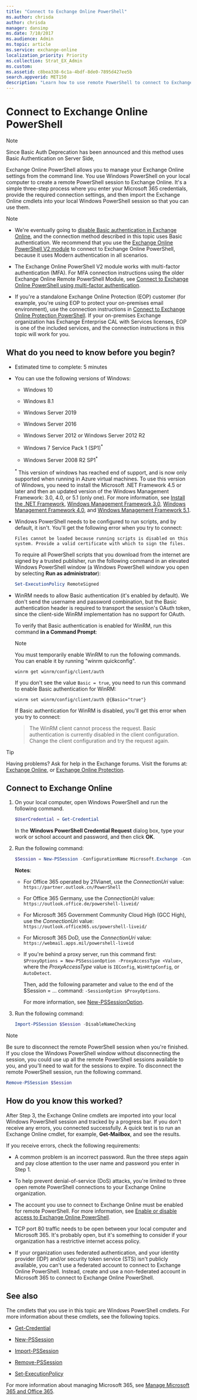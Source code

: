 ```yaml
---
title: "Connect to Exchange Online PowerShell"
ms.author: chrisda
author: chrisda
manager: dansimp
ms.date: 7/10/2017
ms.audience: Admin
ms.topic: article
ms.service: exchange-online
localization_priority: Priority
ms.collection: Strat_EX_Admin
ms.custom:
ms.assetid: c8bea338-6c1a-4bdf-8de0-7895d427ee5b
search.appverid: MET150
description: "Learn how to use remote PowerShell to connect to Exchange Online."
---
```


# Connect to Exchange Online PowerShell

> [!NOTE]
> Since Basic Auth Deprecation has been announced and this method uses Basic Authentication on Server Side, 

Exchange Online PowerShell allows you to manage your Exchange Online settings from the command line. You use Windows PowerShell on your local computer to create a remote PowerShell session to Exchange Online. It's a simple three-step process where you enter your Microsoft 365 credentials, provide the required connection settings, and then import the Exchange Online cmdlets into your local Windows PowerShell session so that you can use them.

> [!NOTE]
> 
> - We're eventually going to [disable Basic authentication in Exchange Online](https://techcommunity.microsoft.com/t5/exchange-team-blog/basic-authentication-and-exchange-online-april-2020-update/ba-p/1275508), and the connection method described in this topic uses Basic authentication. We recommend that you use the [Exchange Online PowerShell V2 module](exchange-online-powershell-v2.md) to connect to Exchange Online PowerShell, because it uses Modern authentication in all scenarios.
> 
> - The Exchange Online PowerShell V2 module works with multi-factor authentication (MFA). For MFA connection instructions using the older Exchange Online Remote PowerShell Module, see [Connect to Exchange Online PowerShell using multi-factor authentication](mfa-connect-to-exchange-online-powershell.md).
> 
> - If you're a standalone Exchange Online Protection (EOP) customer (for example, you're using EOP to protect your on-premises email environment), use the connection instructions in [Connect to Exchange Online Protection PowerShell](connect-to-exchange-online-protection-powershell.md). If your on-premises Exchange organization has Exchange Enterprise CAL with Services licenses, EOP is one of the included services, and the connection instructions in this topic will work for you.

## What do you need to know before you begin?

- Estimated time to complete: 5 minutes

- You can use the following versions of Windows:

  - Windows 10

  - Windows 8.1

  - Windows Server 2019

  - Windows Server 2016

  - Windows Server 2012 or Windows Server 2012 R2

  - Windows 7 Service Pack 1 (SP1)<sup>*</sup>

  - Windows Server 2008 R2 SP1<sup>*</sup>

  <sup>\*</sup> This version of windows has reached end of support, and is now only supported when running in Azure virtual machines. To use this version of Windows, you need to install the Microsoft .NET Framework 4.5 or later and then an updated version of the Windows Management Framework: 3.0, 4.0, or 5.1 (only one). For more information, see [Install the .NET Framework](https://docs.microsoft.com/dotnet/framework/install/on-windows-7), [Windows Management Framework 3.0](https://www.microsoft.com/download/details.aspx?id=34595), [Windows Management Framework 4.0](https://www.microsoft.com/download/details.aspx?id=40855), and [Windows Management Framework 5.1](https://aka.ms/wmf5download).

- Windows PowerShell needs to be configured to run scripts, and by default, it isn't. You'll get the following error when you try to connect:

  `Files cannot be loaded because running scripts is disabled on this system. Provide a valid certificate with which to sign the files.`

  To require all PowerShell scripts that you download from the internet are signed by a trusted publisher, run the following command in an elevated Windows PowerShell window (a Windows PowerShell window you open by selecting **Run as administrator**):

  ```PowerShell
  Set-ExecutionPolicy RemoteSigned
  ```

- WinRM needs to allow Basic authentication (it's enabled by default). We don't send the username and password combination, but the Basic authentication header is required to transport the session's OAuth token, since the client-side WinRM implementation has no support for OAuth.

  To verify that Basic authentication is enabled for WinRM, run this command **in a Command Prompt**:
  
  > [!NOTE]
  > You must temporarily enable WinRM to run the following commands. You can enable it by running "winrm quickconfig".

  ```dos
  winrm get winrm/config/client/auth
  ```

  If you don't see the value `Basic = true`, you need to run this command to enable Basic authentication for WinRM:

  ```dos
  winrm set winrm/config/client/auth @{Basic="true"}
  ```

  If Basic authentication for WinRM is disabled, you'll get this error when you try to connect:

  > The WinRM client cannot process the request. Basic authentication is currently disabled in the client configuration. Change the client configuration and try the request again.

> [!TIP]
> Having problems? Ask for help in the Exchange forums. Visit the forums at: [Exchange Online](https://go.microsoft.com/fwlink/p/?linkId=267542), or [Exchange Online Protection](https://go.microsoft.com/fwlink/p/?linkId=285351).

## Connect to Exchange Online

1. On your local computer, open Windows PowerShell and run the following command.

   ```PowerShell
   $UserCredential = Get-Credential
   ```

   In the **Windows PowerShell Credential Request** dialog box, type your work or school account and password, and then click **OK**.

2. Run the following command:

   ```PowerShell
   $Session = New-PSSession -ConfigurationName Microsoft.Exchange -ConnectionUri https://outlook.office365.com/powershell-liveid/ -Credential $UserCredential -Authentication Basic -AllowRedirection
   ```

   **Notes**:

   - For Office 365 operated by 21Vianet, use the _ConnectionUri_ value: `https://partner.outlook.cn/PowerShell`

   - For Office 365 Germany, use the _ConnectionUri_ value: `https://outlook.office.de/powershell-liveid/`

   - For Microsoft 365 Government Community Cloud High (GCC High), use the _ConnectionUri_ value: `https://outlook.office365.us/powershell-liveid/`
   
   - For Microsoft 365 DoD, use the _ConnectionUri_ value: `https://webmail.apps.mil/powershell-liveid`

   - If you're behind a proxy server, run this command first: `$ProxyOptions = New-PSSessionOption -ProxyAccessType <Value>`, where the _ProxyAccessType_ value is `IEConfig`, `WinHttpConfig`, or `AutoDetect`.

     Then, add the following parameter and value to the end of the $Session = ... command: `-SessionOption $ProxyOptions`.

     For more information, see [New-PSSessionOption](https://docs.microsoft.com/powershell/module/microsoft.powershell.core/new-pssessionoption).

3. Run the following command:

   ```PowerShell
   Import-PSSession $Session -DisableNameChecking
   ```

> [!NOTE]
> Be sure to disconnect the remote PowerShell session when you're finished. If you close the Windows PowerShell window without disconnecting the session, you could use up all the remote PowerShell sessions available to you, and you'll need to wait for the sessions to expire. To disconnect the remote PowerShell session, run the following command.

```PowerShell
Remove-PSSession $Session
```

## How do you know this worked?

After Step 3, the Exchange Online cmdlets are imported into your local Windows PowerShell session and tracked by a progress bar. If you don't receive any errors, you connected successfully. A quick test is to run an Exchange Online cmdlet, for example, **Get-Mailbox**, and see the results.

If you receive errors, check the following requirements:

- A common problem is an incorrect password. Run the three steps again and pay close attention to the user name and password you enter in Step 1.

- To help prevent denial-of-service (DoS) attacks, you're limited to three open remote PowerShell connections to your Exchange Online organization.

- The account you use to connect to Exchange Online must be enabled for remote PowerShell. For more information, see [Enable or disable access to Exchange Online PowerShell](disable-access-to-exchange-online-powershell.md).

- TCP port 80 traffic needs to be open between your local computer and Microsoft 365. It's probably open, but it's something to consider if your organization has a restrictive internet access policy.

- If your organization uses federated authentication, and your identity provider (IDP) and/or security token service (STS) isn't publicly available, you can't use a federated account to connect to Exchange Online PowerShell. Instead, create and use a non-federated account in Microsoft 365 to connect to Exchange Online PowerShell.

## See also

The cmdlets that you use in this topic are Windows PowerShell cmdlets. For more information about these cmdlets, see the following topics.

- [Get-Credential](https://docs.microsoft.com/powershell/module/microsoft.powershell.security/get-credential)

- [New-PSSession](https://docs.microsoft.com/powershell/module/microsoft.powershell.core/new-pssession)

- [Import-PSSession](https://docs.microsoft.com/powershell/module/microsoft.powershell.utility/import-pssession)

- [Remove-PSSession](https://docs.microsoft.com/powershell/module/microsoft.powershell.core/remove-pssession)

- [Set-ExecutionPolicy](https://docs.microsoft.com/powershell/module/microsoft.powershell.security/set-executionpolicy)

For more information about managing Microsoft 365, see [Manage Microsoft 365 and Office 365](https://docs.microsoft.com/Office365/).
